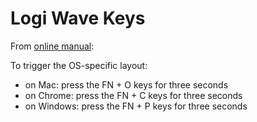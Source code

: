# Logi Wave Keys

From [online manual](https://support.logi.com/hc/en-us/articles/17176651079831-Getting-Started-Wave-Keys):

To trigger the OS-specific layout:

* on Mac: press the FN + O keys for three seconds
* on Chrome: press the FN + C keys for three seconds
* on Windows: press the FN + P keys for three seconds
